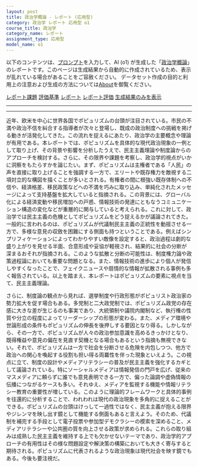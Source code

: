 ```yaml
---
layout: post
title: 政治学概論 - レポート (応用型)
category: 政治学 レポート 応用型 o1
course_title: 政治学
category_name: レポート
assignment_type: 応用型
model_name: o1
---
```


以下のコンテンツは、[プロンプト](https://github.com/takedatoshiyuki/synthetic_assignments/tree/main/generated/政治学/o1/prompt_レポート-応用型.md)を入力して、AI (o1) が生成した「[政治学概論](/contents/政治学/)」のレポートです。このページは生成結果から自動的に作成されているため、表示が乱れている場合があることをご容赦ください。
データセット作成の目的と利用上の注意および生成の方法については[About](/About)を御覧ください。

[レポート課題](../レポート課題-応用型)
[評価基準](../評価基準-応用型)
[レポート](../レポート-応用型)
[レポート評価](../レポート評価-応用型)
[生成結果のみを表示](https://github.com/takedatoshiyuki/synthetic_assignments/tree/main/generated/政治学/o1/レポート-応用型.md)
  

***
***
  
近年、欧米を中心に世界各国でポピュリズムの台頭が注目されている。市民の不満や政治不信を糾合する指導者が次々と登場し、既成の政治制度への挑戦を掲げる動きが活発化してきた。この流れを捉えるにあたり、政治学の主要概念や理論が有用である。本レポートでは、ポピュリズムを具体的な現代政治現象の一例として取り上げ、その背景や影響を分析したうえで、民主主義理論や制度論からのアプローチを検討する。さらに、その限界や課題を考察し、政治学的視点がいかに洞察をもたらすかを論じたい。まず、ポピュリズムは主権者である「人民」の声を直接に取り上げることを強調する一方で、エリートや既存権力を敵視する二項対立的な構図を描くことが多いとされる。有権者の間に根強い既存体制への不信や、経済格差、移民政策などへの不満を巧みに取り込み、単純化されたメッセージによって支持基盤を拡大していると指摘される。この背景には、グローバル化による経済変動や移民増加への戸惑、情報技術の発達にともなうコミュニケーション構造の変化などが重層的に関与していると考えられる。これに対して、政治学では民主主義の危機としてポピュリズムをどう捉えるかが議論されてきた。一般的に言われるのは、ポピュリズムが代議制民主主義の正統性を動揺させる一方で、多様な意見の収斂を困難にする側面も持つということである。例えばシンプリフィケーションによってわかりやすい敵像を設定すると、政治過程は劇的な盛り上がりを見せる半面、合意形成や妥協が軽視され、結果的に社会の分断が深まるおそれが指摘される。このような拡散と分断の可能性は、制度権力論や政策過程論においても重要な問題となる。また、情報技術の進歩により個人が発信しやすくなったことで、フェイクニュースや扇情的な情報が拡散される事例も多く報告されている。以上を踏まえ、本レポートはポピュリズムの要素に視点を当て、民主主義理論。

さらに、制度論の観点から見れば、選挙制度や行政形態がポピュリスト政治家の勢力拡大を促す場合もある。多党制と二大政党制では、ポピュリズム政党の存在感に大きな差が生じるのも事実であり、大統領制や議院内閣制など、執行権の性質や分立の程度によってリーダーシップの形態が変わる。また、メディア環境や世論形成の条件もポピュリズムの伸長を後押しする要因となり得る。しかしながら、その一方で、ポピュリズムが人々の政治参加意識を高めるきっかけとなり、既得権益や意見の偏在を見直す契機となる場合もあるという指摘も無視できない。それで、ポピュリズムは一方で社会を分断させる危険を内包しつつ、他方で政治への関心を喚起する役割も担い得る両羃性を伴った現象といえよう。この視点に立て、制度の設計やメディアリテラシーの普及が民主主義を強化するカギとして議論されている。特にソーシャルメディアは情報発信の門戸を広げ、従来のマスメディアに頼らずに誰でも意見表明できる一方で、偏った論調や虚偽情報の伝播につながるケースも多い。それゆえ、メディアを監視する機能や情報リテラシー教育の重要性が増している。このように理論的フレームワークと具体的事例を往還的に分析することで、われわれは現代の政治現象を多角的に捉えることができる。ポピュリズムの台頭はけっして一過性ではなく、民主主義が抱える限界やジレンマを映し出す鏡として機能する側面もあると言えよう。そのため、代議制を補完する手段として電子投票や参加型デモクラシーの模索を深めること、メディアリテラシーや公共圏の質を向上させる政策が求められる。これらの取り組みは成熟した民主主義を維持する上でも欠かせないテーマであり、政治学的アプローチの有用性はその様な問題設定や解決策の構築においても大きく寄与すると期待される。ポピュリズムに代表されるような政治現象は現代社会を映す鏡でもある。今後も要注視だ。
